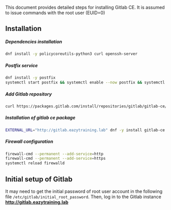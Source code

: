 This document provides detailed steps for installing Gitlab CE.  It is assumed to issue commands with the root user (EUID=0)


## Installation 

##### Dependencies installation 
```sh
dnf install -y policycoreutils-python3 curl openssh-server
```


##### Postfix service 
```sh
dnf install -y postfix
systemctl start postfix && systemctl enable --now postfix && systemctl status postfix
```


##### Add Gitlab repository
```sh
curl https://packages.gitlab.com/install/repositories/gitlab/gitlab-ce/script.rpm.sh | bash
```


##### Installation of gitlab ce package
```sh
EXTERNAL_URL="http://gitlab.eazytraining.lab" dnf -y install gitlab-ce
```


##### Firewall configuration
```sh
firewall-cmd --permanent --add-service=http
firewall-cmd --permanent --add-service=https
systemctl reload firewalld
```


## Initial setup of Gitlab

It may need to get the initial password of root user account in the following file `/etc/gitlab/initial_root_password`.
Then, log in to the Gitlab instance **http://gitlab.eazytraining.lab** 
